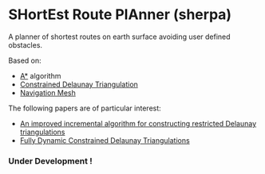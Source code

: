 # SHortEst Route PlAnner (sherpa)

A planner of shortest routes on earth surface avoiding user defined obstacles.

Based on:

- [A*](http://en.wikipedia.org/wiki/A*) algorithm 
- [Constrained Delaunay Triangulation](http://en.wikipedia.org/wiki/Constrained_Delaunay_triangulation)
- [Navigation Mesh](http://en.wikipedia.org/wiki/Navigation_mesh)

The following papers are of particular interest:

- [An improved incremental algorithm for constructing restricted Delaunay triangulations](http://citeseerx.ist.psu.edu/viewdoc/download?doi=10.1.1.61.3862&rep=rep1&type=pdf)
- [Fully Dynamic Constrained Delaunay Triangulations](http://infoscience.epfl.ch/record/100269/files/Kallmann_and_al_Geometric_Modeling_03.pdf)

### Under Development !
